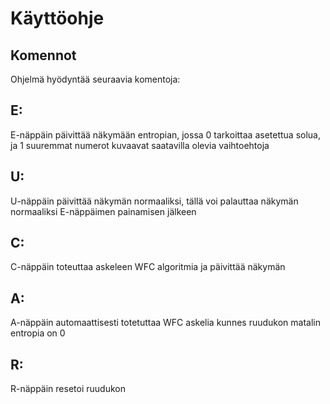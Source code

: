 # Käyttöohje

## Komennot
Ohjelmä hyödyntää seuraavia komentoja:

## E:
E-näppäin päivittää näkymään entropian, jossa 0 tarkoittaa asetettua solua, ja 1 suuremmat numerot kuvaavat saatavilla olevia vaihtoehtoja

## U:
U-näppäin päivittää näkymän normaaliksi, tällä voi palauttaa näkymän normaaliksi E-näppäimen painamisen jälkeen

## C:
C-näppäin toteuttaa askeleen WFC algoritmia ja päivittää näkymän

## A:
A-näppäin automaattisesti totetuttaa WFC askelia kunnes ruudukon matalin entropia on 0

## R:
R-näppäin resetoi ruudukon


